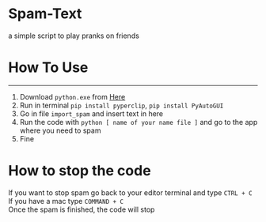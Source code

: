 # Spam-Text
a simple script to play pranks on friends

# How To Use
------------
1. Download `python.exe` from [Here](https://www.python.org/downloads/)
2. Run in terminal `pip install pyperclip`, `pip install PyAutoGUI`
3. Go in file `import_spam` and insert text in here
4. Run the code with `python [ name of your name file ]` and go to the app where you need to spam
5. Fine

# How to stop the code
If you want to stop spam go back to your editor terminal and type `CTRL + C`  
If you have a mac type `COMMAND + C`  
Once the spam is finished, the code will stop

